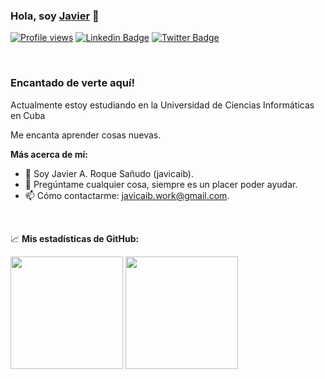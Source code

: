 ### Hola, soy <a href="https://twitter.com/javicaib" target="_blank">Javier</a> 👋

[![Profile views](https://komarev.com/ghpvc/?username=javicaib&style=flat-square)](https://github.com/javicaib)
[![Linkedin Badge](https://img.shields.io/badge/-LinkedIn-0e76a8?style=flat-square&logo=Linkedin&logoColor=white)](https://linkedin.com/in/javicaib)
[![Twitter Badge](https://img.shields.io/badge/-Twitter-00acee?style=flat-square&logo=Twitter&logoColor=white)](https://twitter.com/javicaib)

</br>

### Encantado de verte aquí!

Actualmente estoy estudiando en la Universidad de Ciencias Inform&aacute;ticas en Cuba 

Me encanta aprender cosas nuevas.

**Más acerca de mí:**

- 👨 Soy Javier A. Roque Sa&ntilde;udo (javicaib).
- 💬 Pregúntame cualquier cosa, siempre es un placer poder ayudar.
- 📫 Cómo contactarme: javicaib.work@gmail.com.

</br>

📈 **Mis estadísticas de GitHub:**

<p>
  <img height="180em" src="https://github-readme-stats.vercel.app/api?username=javicaib&show_icons=true&hide_border=true&&count_private=true&include_all_commits=true" />
  <img height="180em" src="https://github-readme-stats.vercel.app/api/top-langs/?username=javicaib&show_icons=true&hide_border=true&layout=compact&langs_count=8&hide=css,html"/>
</p>
